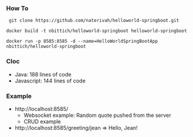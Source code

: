 ### How To
``` git clone https://github.com/naterivah/helloworld-springboot.git```

```docker build -t nbittich/helloworld-springboot helloworld-springboot``` 

```docker run -p 8585:8585 -d --name=HelloWorldSpringBootApp nbittich/helloworld-springboot``` 

### Cloc
- Java: 188 lines of code
- Javascript: 144 lines of code

### Example
 - http://localhost:8585/ 
    - Websocket example: Random quote pushed from the server
    - CRUD example
 - http://localhost:8585/greeting/jean => Hello, Jean!
